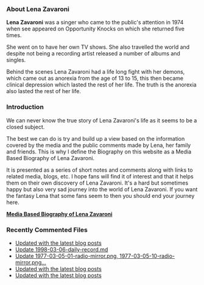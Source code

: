 ### About Lena Zavaroni

<p><strong>Lena Zavaroni</strong> was a singer who came to the public's attention in 1974 when see appeared on Opportunity Knocks on which she returned five times.</p>

<p>She went on to have her own TV shows. She also travelled the world and despite not being a recording artist released a number of albums and singles.</p>

<p>Behind the scenes Lena Zavaroni had a life long fight with her demons, which came out as anorexia from the age of 13 to 15, this then became clinical depression which lasted the rest of her life. The truth is the anorexia also lasted the rest of her life.</p>

### Introduction

<p>We can never know the true story of Lena Zavaroni's life as it seems to be a closed subject.</p>

<p>The best we can do is try and build up a view based on the information covered by the media and the public comments made by Lena, her family and friends. This is why I define the Biography on this website as a Media Based Biography of Lena Zavaroni.</p>

<p>It is presented as a series of short notes and comments along with links to related media, blogs, etc. I hope fans will find it of interest and that it helps them on their own discovery of Lena Zavaroni. It's a hard but sometimes happy but also very sad journey into the world of Lena Zavaroni. If you want the fantasy Lena that some fans seem to then you should end your journey here.</p>

<a href="https://fanzoflenazavaroni.github.io/biography/lena-zavaroni/"><strong>Media Based Biography of Lena Zavaroni</strong></a>

### Recently Commented Files

<!-- BLOG-POST-LIST:START -->
- [Updated with the latest blog posts](https://github.com/FanzOfLenaZavaroni/fanzoflenazavaroni.github.io/commit/83298d2159f45de709537a43b501969638332f3d)
- [Update 1998-03-06-daily-record.md](https://github.com/FanzOfLenaZavaroni/fanzoflenazavaroni.github.io/commit/9c49f315c2fe4926314c50522f66ab8bac76d71f)
- [Update 1977-03-05-01-radio-mirror.png, 1977-03-05-10-radio-mirror.png…](https://github.com/FanzOfLenaZavaroni/fanzoflenazavaroni.github.io/commit/fb0b6f71eb69b8d9435ad09166f5a8aa277d6dce)
- [Updated with the latest blog posts](https://github.com/FanzOfLenaZavaroni/fanzoflenazavaroni.github.io/commit/9c21950a1eeca7cfa7436ff19a591c3864262fd6)
- [Updated with the latest blog posts](https://github.com/FanzOfLenaZavaroni/fanzoflenazavaroni.github.io/commit/45ee014c23d178a5818f848d9fc1bdfab856902b)
<!-- BLOG-POST-LIST:END -->
